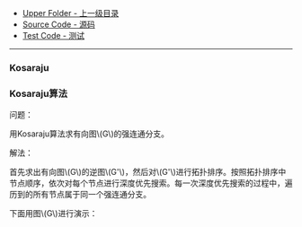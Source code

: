 * [Upper Folder - 上一级目录](../../)
* [Source Code - 源码](https://github.com/zhaochenyou/Way-to-Algorithm/blob/master/src/GraphTheory/Connectivity/Kosaraju.hpp)
* [Test Code - 测试](https://github.com/zhaochenyou/Way-to-Algorithm/blob/master/src/GraphTheory/Connectivity/Kosaraju.cpp)

--------

### Kosaraju
### Kosaraju算法
<div>
问题：
<p id="i">用Kosaraju算法求有向图\(G\)的强连通分支。 </p>
解法：
<p id="i">首先求出有向图\(G\)的逆图\(G'\)，然后对\(G'\)进行拓扑排序。按照拓扑排序中节点顺序，依次对每个节点进行深度优先搜索。每一次深度优先搜索的过程中，遍历到的所有节点属于同一个强连通分支。 </p>
<p id="i">下面用图\(G\)进行演示：</p>
</div>
